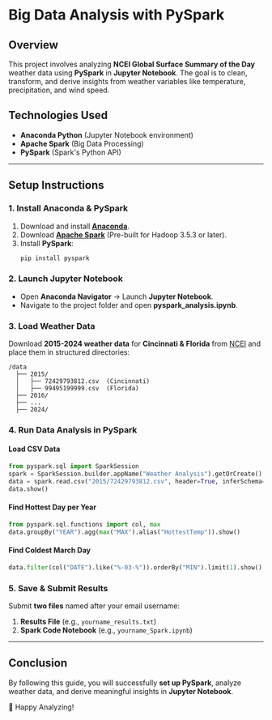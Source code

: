 # Big Data Analysis with PySpark

## Overview
This project involves analyzing **NCEI Global Surface Summary of the Day** weather data using **PySpark** in **Jupyter Notebook**. The goal is to clean, transform, and derive insights from weather variables like temperature, precipitation, and wind speed.

## Technologies Used
- **Anaconda Python** (Jupyter Notebook environment)
- **Apache Spark** (Big Data Processing)
- **PySpark** (Spark's Python API)

---

## Setup Instructions
### 1. Install Anaconda & PySpark
1. Download and install **[Anaconda](https://www.anaconda.com/products/distribution)**.
2. Download **[Apache Spark](https://spark.apache.org/downloads)** (Pre-built for Hadoop 3.5.3 or later).
3. Install **PySpark**:
   ```sh
   pip install pyspark
   ```

### 2. Launch Jupyter Notebook
- Open **Anaconda Navigator** → Launch **Jupyter Notebook**.
- Navigate to the project folder and open **pyspark_analysis.ipynb**.

### 3. Load Weather Data
Download **2015-2024 weather data** for **Cincinnati & Florida** from [NCEI](https://www.ncei.noaa.gov/access/search/data-search/global-summary-of-the-day) and place them in structured directories:
```
/data
  ├── 2015/
  │   ├── 72429793812.csv  (Cincinnati)
  │   ├── 99495199999.csv  (Florida)
  ├── 2016/
  ├── ...
  ├── 2024/
```

### 4. Run Data Analysis in PySpark
#### Load CSV Data
```python
from pyspark.sql import SparkSession
spark = SparkSession.builder.appName("Weather Analysis").getOrCreate()
data = spark.read.csv("2015/72429793812.csv", header=True, inferSchema=True)
data.show()
```

#### Find Hottest Day per Year
```python
from pyspark.sql.functions import col, max
data.groupBy("YEAR").agg(max("MAX").alias("HottestTemp")).show()
```

#### Find Coldest March Day
```python
data.filter(col("DATE").like("%-03-%")).orderBy("MIN").limit(1).show()
```

### 5. Save & Submit Results
Submit **two files** named after your email username:
1. **Results File** (e.g., `yourname_results.txt`)
2. **Spark Code Notebook** (e.g., `yourname_Spark.ipynb`)

---

## Conclusion
By following this guide, you will successfully **set up PySpark**, analyze weather data, and derive meaningful insights in **Jupyter Notebook**.

🚀 Happy Analyzing!

